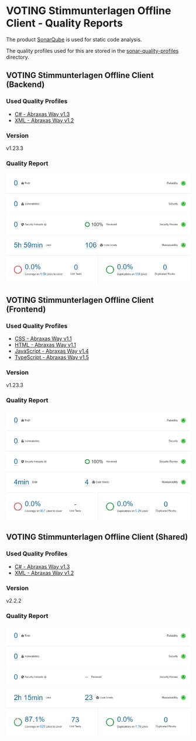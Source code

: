 # VOTING Stimmunterlagen Offline Client - Quality Reports

The product [SonarQube](https://www.sonarqube.org/) is used for static code analysis.

The quality profiles used for this are stored in the [sonar-quality-profiles](./sonar-quality-profiles/) directory.

## VOTING Stimmunterlagen Offline Client (Backend)

### Used Quality Profiles

- [C# - Abraxas Way v1.3](./sonar-quality-profiles/CSharp%20Quality%20Profile%20-%20Abraxas%20v1.3.xml)
- [XML - Abraxas Way v1.2](./sonar-quality-profiles/XML%20Quality%20Profile%20-%20Abraxas%20v1.2.xml)

### Version

v1.23.3

### Quality Report

![SonarQube Report - VOTING Stimmunterlagen Offline Client Backend](SonarQube%20Report%20-%20VOTING%20Stimmunterlagen%20Offline%20Client%20Backend.png)

## VOTING Stimmunterlagen Offline Client (Frontend)

### Used Quality Profiles

- [CSS - Abraxas Way v1.1](./sonar-quality-profiles/CSS%20Quality%20Profile%20-%20Abraxas%20v1.1.xml)
- [HTML - Abraxas Way v1.1](./sonar-quality-profiles/HTML%20Quality%20Profile%20-%20Abraxas%20v1.1.xml)
- [JavaScript - Abraxas Way v1.4](./sonar-quality-profiles/JavaScript%20Quality%20Profile%20-%20Abraxas%20v1.4.xml)
- [TypeScript - Abraxas Way v1.5](./sonar-quality-profiles/TypeScript%20Quality%20Profile%20-%20Abraxas%20v1.5.xml)

### Version

v1.23.3

### Quality Report

![SonarQube Report - VOTING Stimmunterlagen Offline Client Frontend](SonarQube%20Report%20-%20VOTING%20Stimmunterlagen%20Offline%20Client%20Frontend.png)

## VOTING Stimmunterlagen Offline Client (Shared)

### Used Quality Profiles

- [C# - Abraxas Way v1.3](./sonar-quality-profiles/CSharp%20Quality%20Profile%20-%20Abraxas%20v1.3.xml)
- [XML - Abraxas Way v1.2](./sonar-quality-profiles/XML%20Quality%20Profile%20-%20Abraxas%20v1.2.xml)

### Version

v2.2.2

### Quality Report

![SonarQube Report - VOTING Stimmunterlagen Offline Client Shared](SonarQube%20Report%20-%20VOTING%20Stimmunterlagen%20Offline%20Client%20Shared.png)
